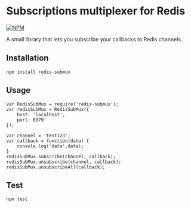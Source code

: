 # Subscriptions multiplexer for Redis

[![NPM](https://nodei.co/npm/redis-submux.png)](https://npmjs.org/package/redis-submux)

A small library that lets you subscribe your callbacks to Redis channels.

## Installation

`npm install redis-submux`

## Usage

    var RedisSubMux = require('redis-submux');
    var redisSubMux = RedisSubMux({
        host: 'localhost',
        port: 6379'
    });

    var channel = 'test123';
    var callback = function(data) {
        console.log('data',data);
    }
    redisSubMux.subscribe(channel, callback);
    redisSubMux.unsubscribe(channel, callback);
    redisSubMux.unsubscribeAll(callback);

## Test

  `npm test`

